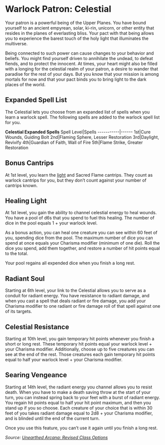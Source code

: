 # Warlock Patron: Celestial
Your patron is a powerful being of the Upper Planes. You have bound yourself to an ancient empyrean, solar, ki-rin, unicorn, or other entity that resides in the planes of everlasting bliss. Your pact with that being allows you to experience the barest touch of the holy light that illuminates the multiverse.

Being connected to such power can cause changes to your behavior and beliefs. You might find yourself driven to annihilate the undead, to defeat fiends, and to protect the innocent. At times, your heart might also be filled with a longing for the celestial realm of your patron, a desire to wander that paradise for the rest of your days. But you know that your mission is among mortals for now and that your pact binds you to bring light to the dark places of the world.

## Expanded Spell List
The Celestial lets you choose from an expanded list of spells when you learn a warlock spell. The following spells are added to the warlock spell list for you.

**Celestial Expanded Spells**
Spell Level|Spells
-----------|------
1st|Cure Wounds, Guiding Bolt
2nd|Flaming Sphere, Lesser Restoration
3rd|Daylight, Revivify
4th|Guardian of Faith, Wall of Fire
5th|Flame Strike, Greater Restoration

## Bonus Cantrips
At 1st level, you learn the [light](https://www.dndbeyond.com/spells/light) and Sacred Flame cantrips. They count as warlock cantrips for you, but they don’t count against your number of cantrips known.

## Healing Light
At 1st level, you gain the ability to channel celestial energy to heal wounds. You have a pool of d6s that you spend to fuel this healing. The number of dice in the pool equals 1 + your warlock level.

As a bonus action, you can heal one creature you can see within 60 feet of you, spending dice from the pool. The maximum number of dice you can spend at once equals your Charisma modifier (minimum of one die). Roll the dice you spend, add them together, and restore a number of hit points equal to the total.

Your pool regains all expended dice when you finish a long rest.

## Radiant Soul
Starting at 6th level, your link to the Celestial allows you to serve as a conduit for radiant energy. You have resistance to radiant damage, and when you cast a spell that deals radiant or fire damage, you add your Charisma modifier to one radiant or fire damage roll of that spell against one of its targets.

## Celestial Resistance
Starting at 10th level, you gain temporary hit points whenever you finish a short or long rest. These temporary hit points equal your warlock level + your Charisma modifier. Additionally, choose up to five creatures you can see at the end of the rest. Those creatures each gain temporary hit points equal to half your warlock level + your Charisma modifier.

## Searing Vengeance
Starting at 14th level, the radiant energy you channel allows you to resist death. When you have to make a death saving throw at the start of your turn, you can instead spring back to your feet with a burst of radiant energy. You regain hit points equal to half your hit point maximum, and then you stand up if you so choose. Each creature of your choice that is within 30 feet of you takes radiant damage equal to 2d8 + your Charisma modifier, and is blinded until the end of the current turn.

Once you use this feature, you can’t use it again until you finish a long rest.

*Source: [Unearthed Arcana: Revised Class Options](https://dnd.wizards.com/articles/unearthed-arcana/revised-class-options)*